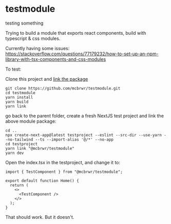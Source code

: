 # testmodule

testing something

Trying to build a module that exports react components, build with typescript & css modules.

Currently having some issues: https://stackoverflow.com/questions/77179232/how-to-set-up-an-npm-library-with-tsx-components-and-css-modules

To test:

Clone this project and [link the package](https://classic.yarnpkg.com/lang/en/docs/cli/link/)

```
git clone https://github.com/mcbrwr/testmodule.git
cd testmodule
yarn install
yarn build
yarn link
```

go back to the parent folder, create a fresh NextJS test project and link the above module package:

```
cd ..
npx create-next-app@latest testproject --eslint --src-dir --use-yarn --no-tailwind --ts --import-alias '@/*' --no-app
cd testproject
yarn link "@mcbrwr/testmodule"
yarn dev
```

Open the index.tsx in the testproject, and change it to:

```
import { TestComponent } from "@mcbrwr/testmodule";

export default function Home() {
  return (
    <>
      <TestComponent />
    </>
  );
}
```

That should work. But it doesn't.
